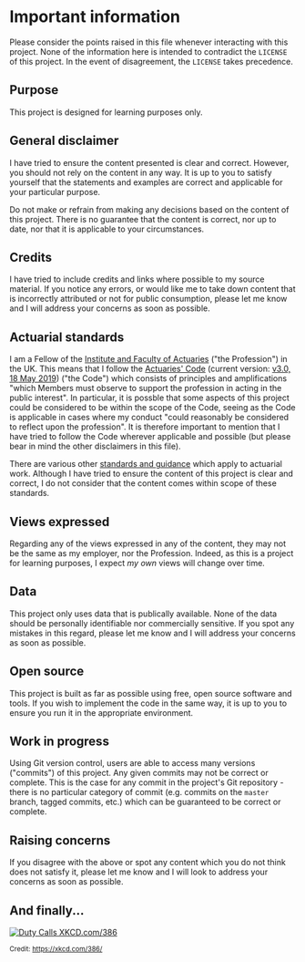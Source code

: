 # Important information
Please consider the points raised in this file whenever interacting with this project. None of the information here is intended to contradict the `LICENSE` of this project. In the event of disagreement, the `LICENSE` takes precedence.

## Purpose
This project is designed for learning purposes only.

## General disclaimer
I have tried to ensure the content presented is clear and correct. However, you should not rely on the content in any way. It is up to you to satisfy yourself that the statements and examples are correct and applicable for your particular purpose.

Do not make or refrain from making any decisions based on the content of this project. There is no guarantee that the content is correct, nor up to date, nor that it is applicable to your circumstances.

## Credits
I have tried to include credits and links where possible to my source material. If you notice any errors, or would like me to take down content that is incorrectly attributed or not for public consumption, please let me know and I will address your concerns as soon as possible.

## Actuarial standards
I am a Fellow of the [Institute and Faculty of Actuaries](https://www.actuaries.org.uk/) ("the Profession") in the UK. This means that I follow the [Actuaries' Code](#https://www.actuaries.org.uk/upholding-standards/standards-and-guidance/actuaries-code) (current version: [v3.0, 18 May 2019](https://www.actuaries.org.uk/system/files/field/document/Revised%20Actuaries%27%20Code%20FINAL.pdf)) ("the Code") which consists of principles and amplifications "which Members must observe to support the profession in acting in the public interest". In particular, it is possble that some aspects of this project could be considered to be within the scope of the Code, seeing as the Code is applicable in cases where my conduct "could reasonably be considered to reflect upon the profession". It is therefore important to mention that I have tried to follow the Code wherever applicable and possible (but please bear in mind the other disclaimers in this file). 

There are various other [standards and guidance](https://www.actuaries.org.uk/upholding-standards/standards-and-guidance) which apply to actuarial work. Although I have tried to ensure the content of this project is clear and correct, I do not consider that the content comes within scope of these standards.

## Views expressed
Regarding any of the views expressed in any of the content, they may not be the same as my employer, nor the Profession. Indeed, as this is a project for learning purposes, I expect *my own* views will change over time. 

## Data
This project only uses data that is publically available. None of the data should be personally identifiable nor commercially sensitive. If you spot any mistakes in this regard, please let me know and I will address your concerns as soon as possible. 

## Open source
This project is built as far as possible using free, open source software and tools. If you wish to implement the code in the same way, it is up to you to ensure you run it in the appropriate environment. 

## Work in progress
Using Git version control, users are able to access many versions ("commits") of this project. Any given commits may not be correct or complete. This is the case for any commit in the project's Git repository - there is no particular category of commit (e.g. commits on the `master` branch, tagged commits, etc.) which can be guaranteed to be correct or complete.

## Raising concerns
If you disagree with the above or spot any content which you do not think does not satisfy it, please let me know and I will look to address your concerns as soon as possible. 

## And finally...
[![](https://imgs.xkcd.com/comics/duty_calls.png "Duty Calls XKCD.com/386")](https://xkcd.com/386/)

<sub>Credit: <https://xkcd.com/386/></sub>
